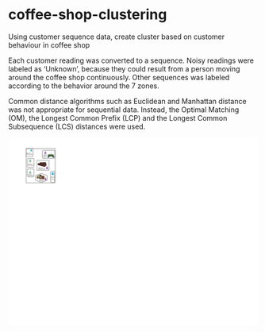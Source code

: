 # coffee-shop-clustering
Using customer sequence data, create cluster based on customer behaviour in coffee shop


Each customer reading was converted to a sequence. Noisy readings were labeled as ‘Unknown’, because they could result from a person moving around the coffee shop continuously. Other sequences was labeled according to the behavior around the 7 zones.

Common distance algorithms such as Euclidean and Manhattan distance was not appropriate for sequential data. Instead, the Optimal Matching (OM), the Longest Common Prefix (LCP) and the Longest Common Subsequence (LCS) distances were used.


![Shop Layout](https://github.com/SakibShahriar95/coffee-shop-clustering/blob/master/Coffee%20Shop%20Layout.png)
